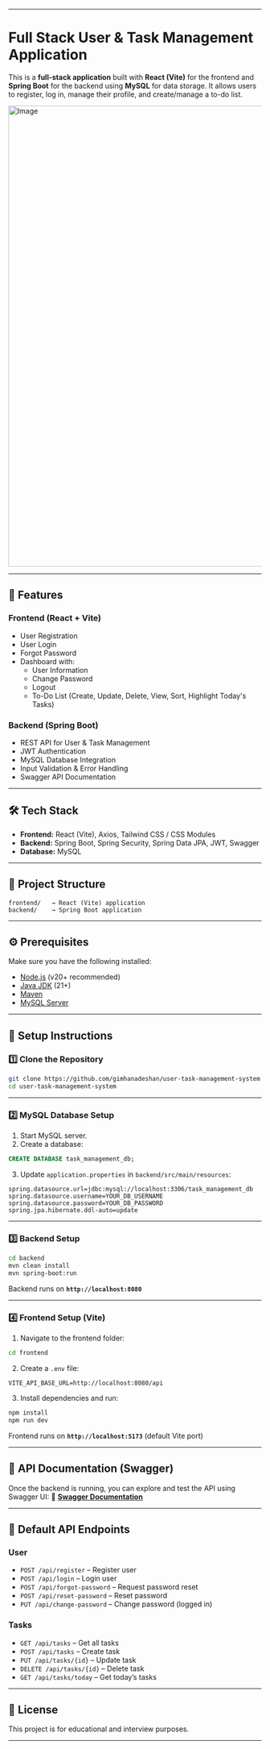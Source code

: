 
---

# Full Stack User & Task Management Application

This is a **full-stack application** built with **React (Vite)** for the frontend and **Spring Boot** for the backend using **MySQL** for data storage.
It allows users to register, log in, manage their profile, and create/manage a to-do list.

<img width="1891" height="915" alt="Image" src="https://github.com/user-attachments/assets/63ae9912-6c89-4d6e-a686-e1f86ba28e3a" />

---

## 📌 Features

### **Frontend (React + Vite)**

* User Registration
* User Login
* Forgot Password
* Dashboard with:
  * User Information
  * Change Password
  * Logout
  * To-Do List (Create, Update, Delete, View, Sort, Highlight Today's Tasks)

### **Backend (Spring Boot)**

* REST API for User & Task Management
* JWT Authentication
* MySQL Database Integration
* Input Validation & Error Handling
* Swagger API Documentation

---

## 🛠 Tech Stack

* **Frontend:** React (Vite), Axios, Tailwind CSS / CSS Modules
* **Backend:** Spring Boot, Spring Security, Spring Data JPA, JWT, Swagger
* **Database:** MySQL

---

## 📂 Project Structure

```
frontend/   → React (Vite) application
backend/    → Spring Boot application
```

---

## ⚙️ Prerequisites

Make sure you have the following installed:

* [Node.js](https://nodejs.org/) (v20+ recommended)
* [Java JDK](https://adoptium.net/) (21+)
* [Maven](https://maven.apache.org/)
* [MySQL Server](https://dev.mysql.com/downloads/)

---

## 🚀 Setup Instructions

### 1️⃣ Clone the Repository

```bash
git clone https://github.com/gimhanadeshan/user-task-management-system.git
cd user-task-management-system
```

---

### 2️⃣ MySQL Database Setup

1. Start MySQL server.
2. Create a database:

```sql
CREATE DATABASE task_management_db;
```

3. Update `application.properties` in `backend/src/main/resources`:

```properties
spring.datasource.url=jdbc:mysql://localhost:3306/task_management_db
spring.datasource.username=YOUR_DB_USERNAME
spring.datasource.password=YOUR_DB_PASSWORD
spring.jpa.hibernate.ddl-auto=update
```

---

### 3️⃣ Backend Setup

```bash
cd backend
mvn clean install
mvn spring-boot:run
```

Backend runs on **`http://localhost:8080`**

---

### 4️⃣ Frontend Setup (Vite)

1. Navigate to the frontend folder:

```bash
cd frontend
```

2. Create a `.env` file:

```env
VITE_API_BASE_URL=http://localhost:8080/api
```

3. Install dependencies and run:

```bash
npm install
npm run dev
```

Frontend runs on **`http://localhost:5173`** (default Vite port)

---

## 📜 API Documentation (Swagger)

Once the backend is running, you can explore and test the API using Swagger UI:
🔗 **[Swagger Documentation](http://localhost:8080/swagger-ui/index.html)**

---

## 🔑 Default API Endpoints

### **User**

* `POST /api/register` – Register user
* `POST /api/login` – Login user
* `POST /api/forgot-password` – Request password reset
* `POST /api/reset-password` – Reset password
* `PUT /api/change-password` – Change password (logged in)

### **Tasks**

* `GET /api/tasks` – Get all tasks
* `POST /api/tasks` – Create task
* `PUT /api/tasks/{id}` – Update task
* `DELETE /api/tasks/{id}` – Delete task
* `GET /api/tasks/today` – Get today’s tasks

---

## 📜 License

This project is for educational and interview purposes.

---
